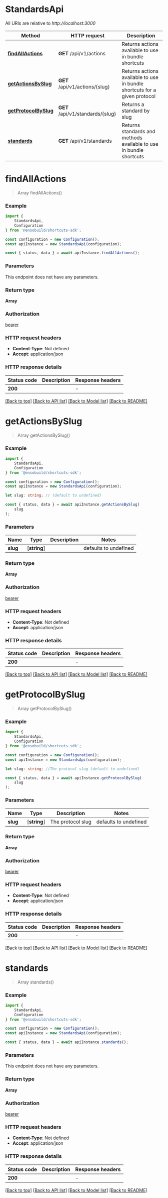 # StandardsApi

All URIs are relative to *http://localhost:3000*

|Method | HTTP request | Description|
|------------- | ------------- | -------------|
|[**findAllActions**](#findallactions) | **GET** /api/v1/actions | Returns actions available to use in bundle shortcuts|
|[**getActionsBySlug**](#getactionsbyslug) | **GET** /api/v1/actions/{slug} | Returns actions available to use in bundle shortcuts for a given protocol|
|[**getProtocolBySlug**](#getprotocolbyslug) | **GET** /api/v1/standards/{slug} | Returns a standard by slug|
|[**standards**](#standards) | **GET** /api/v1/standards | Returns standards and methods available to use in bundle shortcuts|

# **findAllActions**
> Array<Action> findAllActions()


### Example

```typescript
import {
    StandardsApi,
    Configuration
} from '@ensobuild/shortcuts-sdk';

const configuration = new Configuration();
const apiInstance = new StandardsApi(configuration);

const { status, data } = await apiInstance.findAllActions();
```

### Parameters
This endpoint does not have any parameters.


### Return type

**Array<Action>**

### Authorization

[bearer](../README.md#bearer)

### HTTP request headers

 - **Content-Type**: Not defined
 - **Accept**: application/json


### HTTP response details
| Status code | Description | Response headers |
|-------------|-------------|------------------|
|**200** |  |  -  |

[[Back to top]](#) [[Back to API list]](../README.md#documentation-for-api-endpoints) [[Back to Model list]](../README.md#documentation-for-models) [[Back to README]](../README.md)

# **getActionsBySlug**
> Array<Action> getActionsBySlug()


### Example

```typescript
import {
    StandardsApi,
    Configuration
} from '@ensobuild/shortcuts-sdk';

const configuration = new Configuration();
const apiInstance = new StandardsApi(configuration);

let slug: string; // (default to undefined)

const { status, data } = await apiInstance.getActionsBySlug(
    slug
);
```

### Parameters

|Name | Type | Description  | Notes|
|------------- | ------------- | ------------- | -------------|
| **slug** | [**string**] |  | defaults to undefined|


### Return type

**Array<Action>**

### Authorization

[bearer](../README.md#bearer)

### HTTP request headers

 - **Content-Type**: Not defined
 - **Accept**: application/json


### HTTP response details
| Status code | Description | Response headers |
|-------------|-------------|------------------|
|**200** |  |  -  |

[[Back to top]](#) [[Back to API list]](../README.md#documentation-for-api-endpoints) [[Back to Model list]](../README.md#documentation-for-models) [[Back to README]](../README.md)

# **getProtocolBySlug**
> Array<ProtocolModel> getProtocolBySlug()


### Example

```typescript
import {
    StandardsApi,
    Configuration
} from '@ensobuild/shortcuts-sdk';

const configuration = new Configuration();
const apiInstance = new StandardsApi(configuration);

let slug: string; //The protocol slug (default to undefined)

const { status, data } = await apiInstance.getProtocolBySlug(
    slug
);
```

### Parameters

|Name | Type | Description  | Notes|
|------------- | ------------- | ------------- | -------------|
| **slug** | [**string**] | The protocol slug | defaults to undefined|


### Return type

**Array<ProtocolModel>**

### Authorization

[bearer](../README.md#bearer)

### HTTP request headers

 - **Content-Type**: Not defined
 - **Accept**: application/json


### HTTP response details
| Status code | Description | Response headers |
|-------------|-------------|------------------|
|**200** |  |  -  |

[[Back to top]](#) [[Back to API list]](../README.md#documentation-for-api-endpoints) [[Back to Model list]](../README.md#documentation-for-models) [[Back to README]](../README.md)

# **standards**
> Array<Standard> standards()


### Example

```typescript
import {
    StandardsApi,
    Configuration
} from '@ensobuild/shortcuts-sdk';

const configuration = new Configuration();
const apiInstance = new StandardsApi(configuration);

const { status, data } = await apiInstance.standards();
```

### Parameters
This endpoint does not have any parameters.


### Return type

**Array<Standard>**

### Authorization

[bearer](../README.md#bearer)

### HTTP request headers

 - **Content-Type**: Not defined
 - **Accept**: application/json


### HTTP response details
| Status code | Description | Response headers |
|-------------|-------------|------------------|
|**200** |  |  -  |

[[Back to top]](#) [[Back to API list]](../README.md#documentation-for-api-endpoints) [[Back to Model list]](../README.md#documentation-for-models) [[Back to README]](../README.md)

